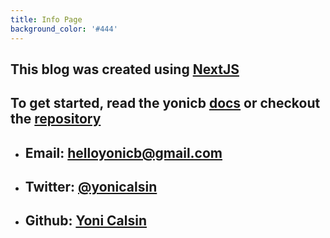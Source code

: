 ```yaml
---
title: Info Page
background_color: '#444'
---
```

## This blog was created using [NextJS](https://nextjs.org/) 

## To get started, read the yonicb [docs](https://greyblu.com) or checkout the [repository](https://github.com/yonicb/my-nextjs-blog)

- ## Email: [helloyonicb@gmail.com](mailto:helloyonicb@gmail.com)
- ## Twitter: [@yonicalsin](https://twitter.com/yonicalsin)
- ## Github: [Yoni Calsin](https://github.com/yonicb)